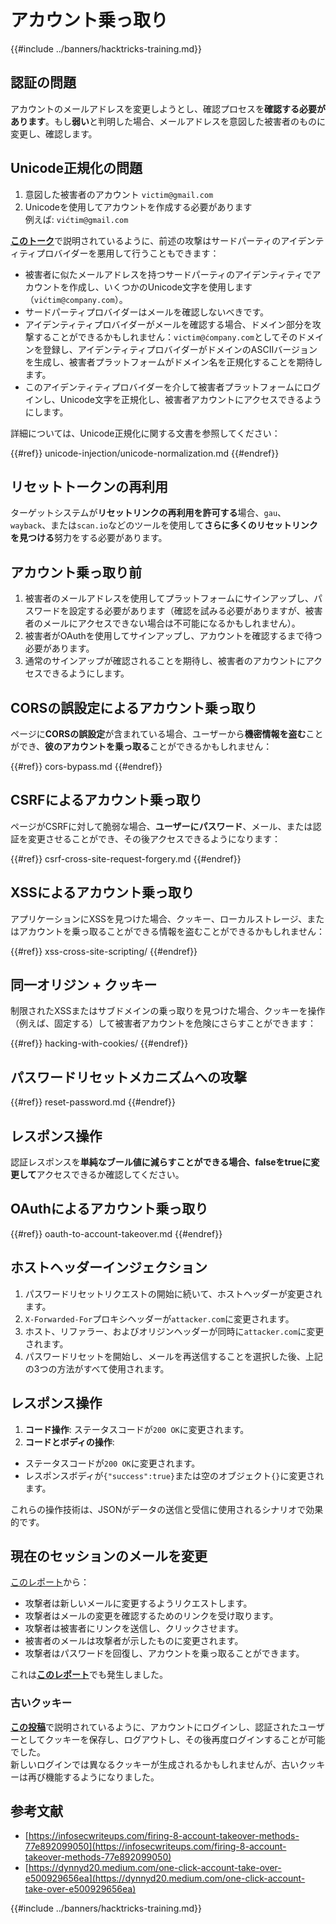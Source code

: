# アカウント乗っ取り

{{#include ../banners/hacktricks-training.md}}

## **認証の問題**

アカウントのメールアドレスを変更しようとし、確認プロセスを**確認する必要があります**。もし**弱い**と判明した場合、メールアドレスを意図した被害者のものに変更し、確認します。

## **Unicode正規化の問題**

1. 意図した被害者のアカウント `victim@gmail.com`
2. Unicodeを使用してアカウントを作成する必要があります\
例えば: `vićtim@gmail.com`

[**このトーク**](https://www.youtube.com/watch?v=CiIyaZ3x49c)で説明されているように、前述の攻撃はサードパーティのアイデンティティプロバイダーを悪用して行うこともできます：

- 被害者に似たメールアドレスを持つサードパーティのアイデンティティでアカウントを作成し、いくつかのUnicode文字を使用します（`vićtim@company.com`）。
- サードパーティプロバイダーはメールを確認しないべきです。
- アイデンティティプロバイダーがメールを確認する場合、ドメイン部分を攻撃することができるかもしれません：`victim@ćompany.com`としてそのドメインを登録し、アイデンティティプロバイダーがドメインのASCIIバージョンを生成し、被害者プラットフォームがドメイン名を正規化することを期待します。
- このアイデンティティプロバイダーを介して被害者プラットフォームにログインし、Unicode文字を正規化し、被害者アカウントにアクセスできるようにします。

詳細については、Unicode正規化に関する文書を参照してください：

{{#ref}}
unicode-injection/unicode-normalization.md
{{#endref}}

## **リセットトークンの再利用**

ターゲットシステムが**リセットリンクの再利用を許可する**場合、`gau`、`wayback`、または`scan.io`などのツールを使用して**さらに多くのリセットリンクを見つける**努力をする必要があります。

## **アカウント乗っ取り前**

1. 被害者のメールアドレスを使用してプラットフォームにサインアップし、パスワードを設定する必要があります（確認を試みる必要がありますが、被害者のメールにアクセスできない場合は不可能になるかもしれません）。
2. 被害者がOAuthを使用してサインアップし、アカウントを確認するまで待つ必要があります。
3. 通常のサインアップが確認されることを期待し、被害者のアカウントにアクセスできるようにします。

## **CORSの誤設定によるアカウント乗っ取り**

ページに**CORSの誤設定**が含まれている場合、ユーザーから**機密情報を盗む**ことができ、**彼のアカウントを乗っ取る**ことができるかもしれません：

{{#ref}}
cors-bypass.md
{{#endref}}

## **CSRFによるアカウント乗っ取り**

ページがCSRFに対して脆弱な場合、**ユーザーにパスワード**、メール、または認証を変更させることができ、その後アクセスできるようになります：

{{#ref}}
csrf-cross-site-request-forgery.md
{{#endref}}

## **XSSによるアカウント乗っ取り**

アプリケーションにXSSを見つけた場合、クッキー、ローカルストレージ、またはアカウントを乗っ取ることができる情報を盗むことができるかもしれません：

{{#ref}}
xss-cross-site-scripting/
{{#endref}}

## **同一オリジン + クッキー**

制限されたXSSまたはサブドメインの乗っ取りを見つけた場合、クッキーを操作（例えば、固定する）して被害者アカウントを危険にさらすことができます：

{{#ref}}
hacking-with-cookies/
{{#endref}}

## **パスワードリセットメカニズムへの攻撃**

{{#ref}}
reset-password.md
{{#endref}}

## **レスポンス操作**

認証レスポンスを**単純なブール値に減らすことができる場合、falseをtrueに変更して**アクセスできるか確認してください。

## OAuthによるアカウント乗っ取り

{{#ref}}
oauth-to-account-takeover.md
{{#endref}}

## ホストヘッダーインジェクション

1. パスワードリセットリクエストの開始に続いて、ホストヘッダーが変更されます。
2. `X-Forwarded-For`プロキシヘッダーが`attacker.com`に変更されます。
3. ホスト、リファラー、およびオリジンヘッダーが同時に`attacker.com`に変更されます。
4. パスワードリセットを開始し、メールを再送信することを選択した後、上記の3つの方法がすべて使用されます。

## レスポンス操作

1. **コード操作**: ステータスコードが`200 OK`に変更されます。
2. **コードとボディの操作**:
- ステータスコードが`200 OK`に変更されます。
- レスポンスボディが`{"success":true}`または空のオブジェクト`{}`に変更されます。

これらの操作技術は、JSONがデータの送信と受信に使用されるシナリオで効果的です。

## 現在のセッションのメールを変更

[このレポート](https://dynnyd20.medium.com/one-click-account-take-over-e500929656ea)から：

- 攻撃者は新しいメールに変更するようリクエストします。
- 攻撃者はメールの変更を確認するためのリンクを受け取ります。
- 攻撃者は被害者にリンクを送信し、クリックさせます。
- 被害者のメールは攻撃者が示したものに変更されます。
- 攻撃者はパスワードを回復し、アカウントを乗っ取ることができます。

これは[**このレポート**](https://dynnyd20.medium.com/one-click-account-take-over-e500929656ea)でも発生しました。

### 古いクッキー

[**この投稿**](https://medium.com/@niraj1mahajan/uncovering-the-hidden-vulnerability-how-i-found-an-authentication-bypass-on-shopifys-exchange-cc2729ea31a9)で説明されているように、アカウントにログインし、認証されたユーザーとしてクッキーを保存し、ログアウトし、その後再度ログインすることが可能でした。\
新しいログインでは異なるクッキーが生成されるかもしれませんが、古いクッキーは再び機能するようになりました。

## 参考文献

- [https://infosecwriteups.com/firing-8-account-takeover-methods-77e892099050](https://infosecwriteups.com/firing-8-account-takeover-methods-77e892099050)
- [https://dynnyd20.medium.com/one-click-account-take-over-e500929656ea](https://dynnyd20.medium.com/one-click-account-take-over-e500929656ea)

{{#include ../banners/hacktricks-training.md}}
